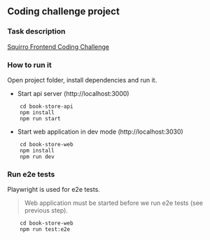 ## Coding challenge project

### Task description
[Squirro Frontend Coding Challenge](https://github.com/squirro/frontend-coding-challenge#readme)

### How to run it

Open project folder, install dependencies and run it.
* Start api server (http://localhost:3000)
```shell
    cd book-store-api
    npm install
    npm run start
```
* Start web application in dev mode (http://localhost:3030)
```shell
    cd book-store-web
    npm install
    npm run dev
```

### Run e2e tests
Playwright is used for e2e tests. 

> Web application must be started before we run e2e tests (see previous step).

```shell
    cd book-store-web
    npm run test:e2e
```



